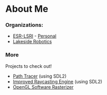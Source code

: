 # About Me

### Organizations:

- [ESR-LSRI](https://github.com/ESR-LSRI) - [Personal](https://github.com/ESR-LSRI/2023_NoahL)
- [Lakeside Robotics](https://github.com/Lakeside-Robotics)

### More

Projects to check out!
- [Path Tracer]([https://github.com/noahl25/Laser-Demon-Babies](https://github.com/noahl25/sdl-path-tracer)) (using SDL2)
- [Improved Raycasting Engine](https://github.com/noahl25/improved-raycasting-engine) (using SDL2)
- [OpenGL Software Rasterizer](https://github.com/noahl25/OpenGL-3D-Model-Renderer)
